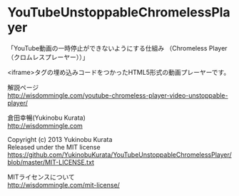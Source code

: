 YouTubeUnstoppableChromelessPlayer
==================================

「YouTube動画の一時停止ができないようにする仕組み （Chromeless Player（クロムレスプレーヤー））」

&lt;iframe&gt;タグの埋め込みコードをつかったHTML5形式の動画プレーヤーです。

解説ページ<br />
http://wisdommingle.com/youtube-chromeless-player-video-unstoppable-player/

倉田幸暢(Yukinobu Kurata)<br />
http://wisdommingle.com

Copyright (c) 2013 Yukinobu Kurata<br />
Released under the MIT license<br />
https://github.com/YukinobuKurata/YouTubeUnstoppableChromelessPlayer/blob/master/MIT-LICENSE.txt

MITライセンスについて<br />
http://wisdommingle.com/mit-license/

